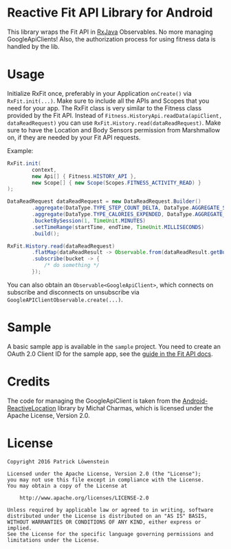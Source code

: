 # Reactive Fit API Library for Android

This library wraps the Fit API in [RxJava](https://github.com/ReactiveX/RxJava) Observables. No more managing GoogleApiClients! Also, the authorization process for using fitness data is handled by the lib.

# Usage

Initialize RxFit once, preferably in your Application `onCreate()` via `RxFit.init(...)`. Make sure to include all the APIs and Scopes that you need for your app. The RxFit class is very similar to the Fitness class provided by the Fit API. Instead of `Fitness.HistoryApi.readData(apiClient, dataReadRequest)` you can use `RxFit.History.read(dataReadRequest)`. Make sure to have the Location and Body Sensors permission from Marshmallow on, if they are needed by your Fit API requests.

Example:

```java
RxFit.init(
        context,
        new Api[] { Fitness.HISTORY_API },
        new Scope[] { new Scope(Scopes.FITNESS_ACTIVITY_READ) }
);

DataReadRequest dataReadRequest = new DataReadRequest.Builder()
	    .aggregate(DataType.TYPE_STEP_COUNT_DELTA, DataType.AGGREGATE_STEP_COUNT_DELTA)
	    .aggregate(DataType.TYPE_CALORIES_EXPENDED, DataType.AGGREGATE_CALORIES_EXPENDED)
	    .bucketBySession(1, TimeUnit.MINUTES)
	    .setTimeRange(startTime, endTime, TimeUnit.MILLISECONDS)
	    .build();

RxFit.History.read(dataReadRequest)
        .flatMap(dataReadResult -> Observable.from(dataReadResult.getBuckets()))
        .subscribe(bucket -> {
        	/* do something */
        });
```

You can also obtain an `Observable<GoogleApiClient>`, which connects on subscribe and disconnects on unsubscribe via `GoogleAPIClientObservable.create(...)`.

# Sample

A basic sample app is available in the `sample` project. You need to create an OAuth 2.0 Client ID for the sample app, see the [guide in the Fit API docs](https://developers.google.com/fit/android/get-api-key).

# Credits

The code for managing the GoogleApiClient is taken from the [Android-ReactiveLocation](https://github.com/mcharmas/Android-ReactiveLocation) library by Michał Charmas, which is licensed under the Apache License, Version 2.0.

# License

	Copyright 2016 Patrick Löwenstein

	Licensed under the Apache License, Version 2.0 (the "License");
	you may not use this file except in compliance with the License.
	You may obtain a copy of the License at

	    http://www.apache.org/licenses/LICENSE-2.0

	Unless required by applicable law or agreed to in writing, software
	distributed under the License is distributed on an "AS IS" BASIS,
	WITHOUT WARRANTIES OR CONDITIONS OF ANY KIND, either express or implied.
	See the License for the specific language governing permissions and
	limitations under the License.